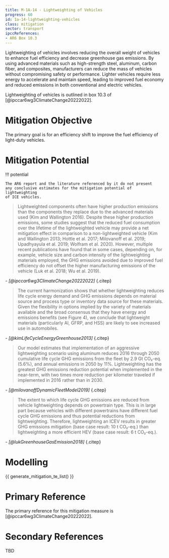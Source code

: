 ```yaml
---
title: M-1A-14 - Lightweighting of Vehicles
progress: 60
id: 1a-14-lightweighting-vehicles
class: mitigation
sector: transport
ipccReferences:
- AR6 Box 10.3
---
```


Lightweighting of vehicles involves reducing the overall weight of vehicles to enhance fuel efficiency and decrease greenhouse gas emissions. By using advanced materials such as high-strength steel, aluminum, carbon fiber, and composites, manufacturers can reduce the mass of vehicles without compromising safety or performance. Lighter vehicles require less energy to accelerate and maintain speed, leading to improved fuel economy and reduced emissions in both conventional and electric vehicles. 

Lightweighting of vehicles is outlined in box 10.3 of [@ipccar6wg3ClimateChange20222022].

# Mitigation Objective

The primary goal is for an efficiency shift to improve the fuel efficiency of light-duty vehicles.

# Mitigation Potential


!!! potential

    The AR6 report and the literature referenced by it do not present 
    any conclusive estimates for the mitigation potential of lightweighting 
    of ICE vehicles.


 
> Lightweighted components often have higher production emissions than the components they replace due to the advanced materials used (Kim and Wallington 2016). Despite these higher production emissions, some studies suggest that the reduced fuel consumption over the lifetime of the lightweighted vehicle may provide a net mitigation effect in comparison to a non-lightweighted vehicle (Kim and Wallington 2013; Hottle et al. 2017; Milovanoff et al. 2019; Upadhyayula et al. 2019; Wolfram et al. 2020). However, multiple recent publications have found that in some cases, depending on, for example, vehicle size and carbon intensity of the lightweighting materials employed, the GHG emissions avoided due to improved fuel efficiency do not offset the higher manufacturing emissions of the vehicle (Luk et al. 2018; Wu et al. 2019).

<cite>- [@ipccar6wg3ClimateChange20222022]</cite>
{.citep}



> The current harmonization shows that whether lightweighting reduces life cycle energy demand and GHG emissions depends on material source and process type or inventory data source for these materials. Given the flexibility in options implied by the variety of materials available and the broad consensus that they have energy and emissions benefits (see Figure 4), we conclude that lightweight materials (particularly Al, GFRP, and HSS) are  likely to see increased use in automobiles.

<cite>- [@kimLifeCycleEnergyGreenhouse2013]</cite>
{.citep}


> Our model estimates that implementation of an aggressive lightweighting scenario using aluminum reduces 2016 through 2050 cumulative life cycle GHG emissions from the fleet by 2.9 Gt CO₂-eq. (5.6%), and annual emissions in 2050 by 11%. Lightweighting has the greatest GHG emissions reduction potential when implemented in the near-term, with two times more reduction per kilometer traveled if implemented in 2016 rather than in 2030.

<cite>- [@milovanoffDynamicFleetModel2019]</cite>
{.citep}



> The extent to which life cycle GHG emissions are reduced from vehicle lightweighting depends on powertrain type. This is in large part because vehicles with different powertrains have different fuel cycle GHG emissions and thus potential reductions from lightweighting. Therefore, lightweighting an ICEV results in greater GHG emissions mitigation (base case result: 10 t CO₂-eq.) than lightweighting a more efficient HEV (base case result: 6 t CO₂-eq.).

<cite>- [@lukGreenhouseGasEmission2018]</cite>
{.citep}


# Modelling

{{ generate_mitigation_te_list() }}


# Primary Reference

The primary reference for this mitigation measure is [@ipccar6wg3ClimateChange20222022].

# Secondary References

TBD


